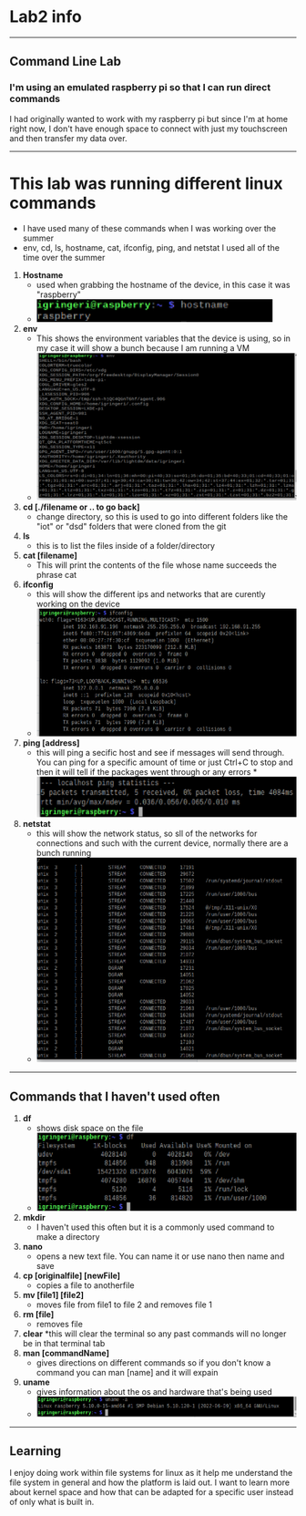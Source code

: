 # Lab2 info

---
## **Command Line Lab** 
### I'm using an emulated raspberry pi so that I can run direct commands
I had originally wanted to work with my raspberry pi but since I'm at home right now, I don't have enough space to connect with just my touchscreen and then transfer my data over. 

---
# This lab was running different linux commands
- I have used many of these commands when I was working over the summer
- env, cd, ls, hostname, cat, ifconfig, ping, and netstat I used all of the time over the summer

1. **Hostname**
    * used when grabbing the hostname of the device, in this case it was "raspberry"
    * ![hostName](hostTER.png)
2. **env**
    * This shows the environment variables that the device is using, so in my case it will show a bunch because I am running a VM
    * ![environment](envTER.png)
3. **cd [./filename or .. to go back]**
    * change directory, so this is used to go into different folders like the "iot" or "dsd" folders that were cloned from the git
4. **ls**
    * this is to list the files inside of a folder/directory
5. **cat [filename]**
    * This will print the contents of the file whose name succeeds the phrase cat
6. **ifconfig**
    * this will show the different ips and networks that are curently working on the device
    * ![ifconfig](ifconfigTER.png)
7. **ping [address]**
    * this will ping a secific host and see if messages will send through. You can ping for a specific amount of time or just Ctrl+C to stop and then it will tell if the packages went through or any errors
    *![ping](pingstats.png)
8. **netstat**
    * this will show the network status, so sll of the networks for connections and such with the current device, normally there are a bunch running
    * ![net](netStat.png)
---
## Commands that I haven't used often

1. **df**
    * shows disk space on the file 
    * ![df](df.png)
2. **mkdir**
    * I haven't used this often but it is a commonly used command to make a directory
3. **nano**
    * opens a new text file. You can name it or use nano then name and save
4. **cp [originalfile] [newFile]**
    * copies a file to anotherfile
5. **mv [file1] [file2]**
    * moves file from file1 to file 2 and removes file 1
6. **rm [file]**
    * removes file
7. **clear**
    *this will clear the terminal so any past commands will no longer be in that terminal tab
8. **man [commandName]**
    * gives directions on different commands so if you don't know a command you can man [name] and it will expain
9. **uname**
    * gives information about the os and hardware that's being used 
    * ![uname](uname.png)

---
## Learning
 I enjoy doing work within file systems for linux as it help me understand the file system in general and how the platform is laid out. I want to learn more about kernel space and how that can be adapted for a specific user instead of only what is built in.